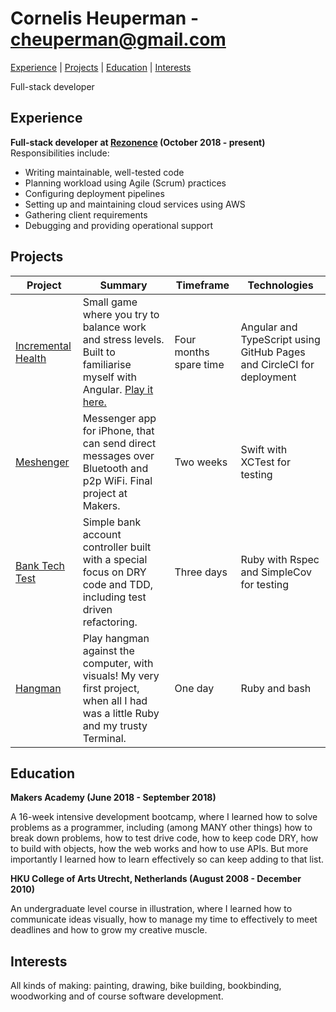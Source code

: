 # Cornelis Heuperman - cheuperman@gmail.com
[Experience](#experience) | [Projects](#projects) | [Education](#education) | [Interests](#interests)

Full-stack developer

## Experience
**Full-stack developer at [Rezonence](https://rezonence.com/) (October 2018 - present)**
Responsibilities include:
- Writing maintainable, well-tested code
- Planning workload using Agile (Scrum) practices
- Configuring deployment pipelines
- Setting up and maintaining cloud services using AWS
- Gathering client requirements
- Debugging and providing operational support

## Projects
| Project | Summary | Timeframe | Technologies |
|----------|----------|----------|----------|
|[Incremental Health](https://github.com/heuperman/incremental-health)| Small game where you try to balance work and stress levels. Built to familiarise myself with Angular. [Play it here.](https://heuperman.github.io/incremental-health/) | Four months spare time | Angular and TypeScript using GitHub Pages and CircleCI for deployment |
|[Meshenger](https://github.com/heuperman/messenger-app) | Messenger app for iPhone, that can send direct messages over Bluetooth and p2p WiFi. Final project at Makers. | Two weeks | Swift with XCTest for testing |
|[Bank Tech Test](https://github.com/heuperman/bank_tech_test) | Simple bank account controller built with a special focus on DRY code and TDD, including test driven refactoring.  | Three days | Ruby with Rspec and SimpleCov for testing |
|[Hangman](https://github.com/heuperman/garden-of-git)|Play hangman against the computer, with visuals! My very first project, when all I had was a little Ruby and my trusty Terminal.  |One day|Ruby and bash |

## Education
**Makers Academy (June 2018 - September 2018)**

A 16-week intensive development bootcamp, where I learned how to solve problems as a programmer, including (among MANY other things) how to break down problems, how to test drive code, how to keep code DRY, how to build with objects, how the web works and how to use APIs. But more importantly I learned how to learn effectively so can keep adding to that list.

**HKU College of Arts Utrecht, Netherlands (August 2008 - December 2010)**

An undergraduate level course in illustration, where I learned how to communicate ideas visually, how to manage my time to effectively to meet deadlines and how to grow my creative muscle.

## Interests
All kinds of making: painting, drawing, bike building, bookbinding, woodworking and of course software development.
